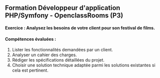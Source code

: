 ## Formation Développeur d'application PHP/Symfony - OpenclassRooms (P3)

#### Exercice : Analysez les besoins de votre client pour son festival de films. 

#### Compétences évaluées :
1. Lister les fonctionnalités demandées par un client.
2. Analyser un cahier des charges.
3. Rédiger les spécifications détaillées du projet.
4. Choisir une solution technique adaptée parmi les solutions existantes si cela est pertinent.
